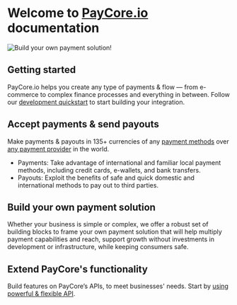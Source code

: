 # Welcome to [PayCore.io](https://paycore.io/) documentation

![Build your own payment solution!](/images/build-your-own-solution.png)

## Getting started

PayCore.io helps you create any type of payments & flow — from e-commerce to complex finance processes and everything in between. Follow our [development quickstart](/getting-started/) to start building your integration.

## Accept payments & send payouts

Make payments & payouts in 135+ currencies of any [payment methods](https://paycore.io/portfolio-category/payment-methods/) over [any payment provider](https://paycore.io/portfolio-category/providers/) in the world.

* Payments: Take advantage of international and familiar local payment methods, including credit cards, e-wallets, and bank transfers.
* Payouts: Exploit the benefits of safe and quick domestic and international methods to pay out to third parties.

## Build your own payment solution

Whether your business is simple or complex, we offer a robust set of building blocks to frame your own payment solution that will help multiply payment capabilities and reach, support growth without investments in development or infrastructure, while keeping consumers safe.

## Extend PayCore's functionality

Build features on PayCore’s APIs, to meet businesses' needs. Start by [using powerful & flexible API](/integration/).
